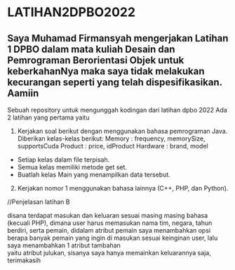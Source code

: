 # LATIHAN2DPBO2022

## Saya Muhamad Firmansyah mengerjakan Latihan 1 DPBO dalam mata kuliah Desain dan Pemrograman Berorientasi Objek untuk keberkahanNya maka saya tidak melakukan kecurangan seperti yang telah dispesifikasikan. Aamiin

Sebuah repository untuk mengunggah kodingan dari latihan dpbo 2022
Ada 2 latihan yang pertama yaitu 

1. Kerjakan soal berikut dengan menggunakan bahasa pemrograman Java.
Diberikan kelas-kelas berikut:
Memory : frequency, memorySize, supportsCuda
Product : price, idProduct
Hardware : brand, model
- Setiap kelas dalam file terpisah.
- Semua kelas memiliki metode get set.
- Buatlah kelas Main yang menampilkan data tersebut.
2. Kerjakan nomor 1 menggunakan bahasa lainnya (C++, PHP, dan
Python).
 
//Penjelasan latihan B

disana terdapat masukan dan keluaran sesuai masing masing bahasa (kecuali PHP), dimana user harus memasukan nama tim, negara, tahun berdiri, serta pemain,
didalam atribut pemain saya menambahkan opsi berapa banyak pemain yang ingin di masukan sesuai keinginan user, lalu saya menambahkan 1 atribut tambahan  
yaitu atribut julukan, sisanya saya hanya memainkan keluarannya saja, terimakasih
